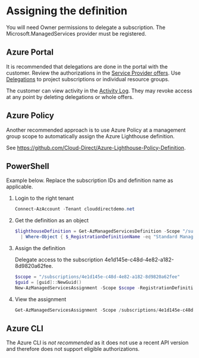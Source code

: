# Assigning the definition

You will need Owner permissions to delegate a subscription. The Microsoft.ManagedServices provider must be registered.

## Azure Portal

It is recommended that delegations are done in the portal with the customer.  Review the authorizations in the [Service Provider offers](https://portal.azure.com/#view/Microsoft_Azure_CustomerHub/ServiceProvidersBladeV2/~/providers). Use [Delegations](https://portal.azure.com/#view/Microsoft_Azure_CustomerHub/ServiceProvidersBladeV2/~/scopeManagement) to project subscriptions or individual resource groups.

The customer can view activity in the [Activity Log](https://portal.azure.com/#view/Microsoft_Azure_Monitoring/AzureMonitoringBrowseBlade/~/activityLog). They may revoke access at any point by deleting delegations or whole offers.

## Azure Policy

Another recommended approach is to use Azure Policy at a management group scope to automatically assign the Azure Lighthouse definition.

See <https://github.com/Cloud-Direct/Azure-Lighthouse-Policy-Definition>.

## PowerShell

Example below. Replace the subscription IDs and definition name as applicable.

1. Login to the right tenant

    ```powershell
    Connect-AzAccount -Tenant clouddirectdemo.net
    ```

1. Get the definition as an object

    ```powershell
    $lighthouseDefinition = Get-AzManagedServicesDefinition -Scope "/subscriptions/0504ca0c-defa-456d-8d51-c2f19c022c3a" \
      | Where-Object { $_RegistrationDefinitionName -eq "Standard Managed Service" }
    ```

1. Assign the definition

    Delegate access to the subscription 4e1d145e-c48d-4e82-a182-8d9820a62fee.

    ```powershell
    $scope = "/subscriptions/4e1d145e-c48d-4e82-a182-8d9820a62fee"
    $guid = [guid]::NewGuid()
    New-AzManagedServicesAssignment -Scope $scope -RegistrationDefinitionId $definition.Id -Name $guid
    ```

1. View the assignment

   ```powershell
   Get-AzManagedServicesAssignment -Scope /subscriptions/4e1d145e-c48d-4e82-a182-8d9820a62fee | ConvertTo-JSON
   ```

## Azure CLI

The Azure CLI is _not recommended_ as it does not use a recent API version and therefore does not support eligible authorizations.
